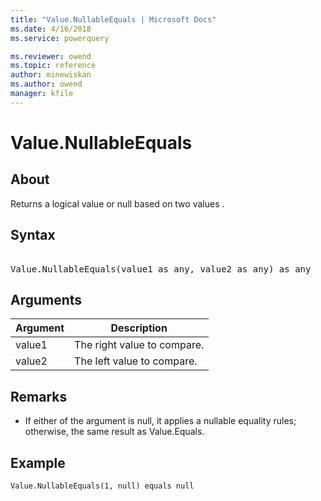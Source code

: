 ```yaml
---
title: "Value.NullableEquals | Microsoft Docs"
ms.date: 4/16/2018
ms.service: powerquery

ms.reviewer: owend
ms.topic: reference
author: minewiskan
ms.author: owend
manager: kfile
---
```

# Value.NullableEquals

  
## About  
Returns a logical value or null based on two values .  
  
## Syntax

<pre>  
Value.NullableEquals(value1 as any, value2 as any) as any  
</pre>
  
## Arguments  
  
|Argument|Description|  
|------------|---------------|  
|value1|The right value to compare.|  
|value2|The left value to compare.|  
  
## <a name="__toc360789738"></a>Remarks  
  
-   If either of the argument is null, it applies a nullable equality rules; otherwise, the same result as Value.Equals.  
  
## Example  
  
```powerquery-m
Value.NullableEquals(1, null) equals null  
```  

